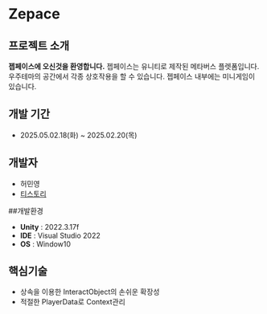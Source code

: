 # Zepace
## 프로젝트 소개 
**젭페이스에 오신것을 환영합니다.**
젭페이스는 유니티로 제작된 메타버스 플렛폼입니다.
우주테마의 공간에서 각종 상호작용을 할 수 있습니다.
젭페이스 내부에는 미니게임이 있습니다.


## 개발 기간 
- 2025.05.02.18(화) ~ 2025.02.20(목)

## 개발자
- 허민영
- [티스토리](https://devakasha.tistory.com/)

##개발환경
- **Unity** : 2022.3.17f
- **IDE**  : Visual Studio 2022
- **OS** : Window10

## 핵심기술
- 상속을 이용한 InteractObject의 손쉬운 확장성
- 적절한 PlayerData로 Context관리 
